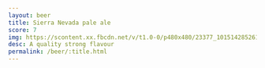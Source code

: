 ```yaml
---
layout: beer
title: Sierra Nevada pale ale
score: 7
img: https://scontent.xx.fbcdn.net/v/t1.0-0/p480x480/23377_10151428526143745_898774029_n.jpg?oh=f68a92cd70171fb9833da5610dadbe3d&oe=58D7441D
desc: A quality strong flavour
permalink: /beer/:title.html
---
```

